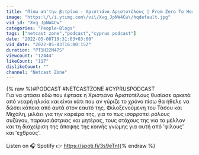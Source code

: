 ```yaml
---
title: "Πίσω απ'την βιτρίνα - Χριστιάνα Αριστοτέλους | From Zero To Hero E9"
image: "https:\/\/i.ytimg.com\/vi\/Xvg_JpNW4Cw\/hqdefault.jpg"
vid_id: "Xvg_JpNW4Cw"
categories: "People-Blogs"
tags: ["netcast zone","podcast","cyprus podcast"]
date: "2022-05-08T19:31:03+03:00"
vid_date: "2022-05-03T16:00:15Z"
duration: "PT1H22M47S"
viewcount: "12444"
likeCount: "117"
dislikeCount: ""
channel: "Netcast Zone"
---
```

{% raw %}#PODCAST #NETCASTZONE #CYPRUSPODCAST<br />Για να φτάσει εδώ που έφτασε η Χριστιάνα Αριστοτέλους θυσίασε αρκετά από νεαρή ηλικία και είναι κάτι που αν γύριζε το χρόνο πίσω θα ήθελε να δώσει κάποια από αυτά στον εαυτό της. Φιλοξενούμενη του Τάσου και Μιχάλη, μιλάει για την καριέρα της, για το πως ισορροπεί ρόλους συζύγου, παρουσιάστριας και μητέρας, τους στόχους της για το μέλλον και τη διαχείριση της άποψης της κοινής γνώμης για αυτή από 'φίλους' και 'εχθρούς'.<br /><br />Listen on 🎧 Spotify 👉 <a rel="nofollow" target="blank" href="https://spoti.fi/3s9eTnt">https://spoti.fi/3s9eTnt</a>{% endraw %}
